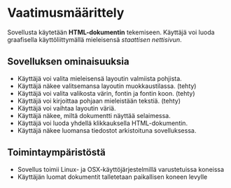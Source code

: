 # Vaatimusmäärittely

Sovellusta käytetään **HTML-dokumentin** tekemiseen. Käyttäjä voi luoda graafisella käyttöliittymällä mieleisensä _staattisen nettisivun_.

## Sovelluksen ominaisuuksia

- Käyttäjä voi valita mieleisensä layoutin valmiista pohjista.
- Käyttäjä näkee valitsemansa layoutin muokkaustilassa. (tehty)
- Käyttäjä voi valita valikosta värin, fontin ja fontin koon. (tehty)
- Käyttäjä voi kirjoittaa pohjaan mieleistään tekstiä. (tehty)
- Käyttäjä voi vaihtaa layoutin väriä.
- Käyttäjä näkee, miltä dokumentti näyttää selaimessa.
- Käyttäjä voi luoda yhdellä klikkauksella HTML-dokumentin.
- Käyttäjä näkee luomansa tiedostot arkistoituna sovelluksessa.

## Toimintaympäristöstä

- Sovellus toimii Linux- ja OSX-käyttöjärjestelmillä varustetuissa koneissa
- Käyttäjän luomat dokumentit talletetaan paikallisen koneen levylle
